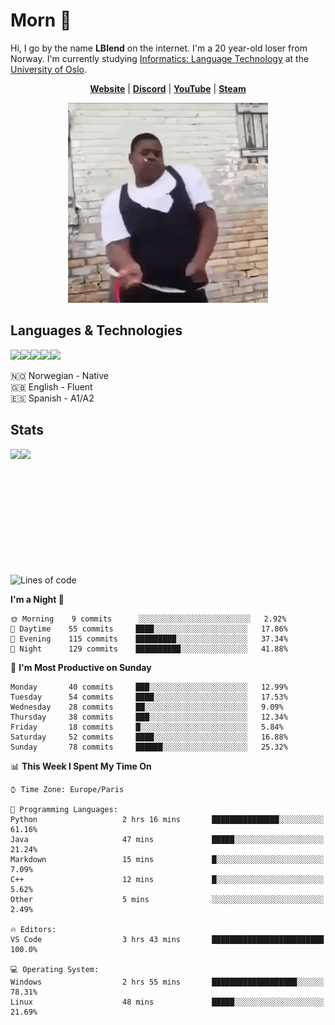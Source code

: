 # Morn 👋

Hi, I go by the name **LBlend** on the internet. I'm a 20 year-old loser from Norway. I'm currently studying [Informatics: Language Technology](https://translate.google.no/translate?sl=auto&tl=en&u=https%3A%2F%2Fwww.uio.no%2Fstudier%2Fprogram%2Finformatikk-sprakteknologi%2Findex.html) at the [University of Oslo](https://www.uio.no/english/).

<p align="center">
  <strong><a href="https://lblend.moe">Website</a></strong> |
  <strong><a href="https://discord.com/users/170506717140877312">Discord</a></strong> |
  <strong><a href="https://www.youtube.com/channel/UCBXEB_WzQIzF98gMNw8xAEQ">YouTube</a></strong> |
  <strong><a href="https://steamcommunity.com/id/lblend">Steam</a></strong>
</p>

<div align="center">
  <img src="https://raw.githubusercontent.com/LBlend/LBlend/master/dance.gif">
</div>

## Languages & Technologies

<a href="https://www.python.org/"><img src="https://img.shields.io/badge/python%20-%2314354C.svg?&style=for-the-badge&logo=python&logoColor=white"/></a><a href="https://en.wikipedia.org/wiki/HTML5"><img src="https://img.shields.io/badge/html5%20-%23E34F26.svg?&style=for-the-badge&logo=html5&logoColor=white"/></a><a href="https://en.wikipedia.org/wiki/Cascading_Style_Sheets"><img src="https://img.shields.io/badge/css3%20-%231572B6.svg?&style=for-the-badge&logo=css3&logoColor=white"/></a><a href="https://www.mongodb.com/"><img src ="https://img.shields.io/badge/MongoDB-%234ea94b.svg?&style=for-the-badge&logo=mongodb&logoColor=white"/></a><a href="https://git-scm.com/"><img src="https://img.shields.io/badge/git%20-%23F05033.svg?&style=for-the-badge&logo=git&logoColor=white"/></a>

🇳🇴 Norwegian - Native
<br>
🇬🇧 English - Fluent
<br>
🇪🇸 Spanish - A1/A2


## Stats

<a href="https://github.com/LBlend">
  <img align="left" src="https://github-readme-stats.vercel.app/api?username=LBlend&show_icons=true&theme=tokyonight" />
</a>
<a href="https://github.com/LBlend">
  <img align="left" src="https://github-readme-stats.vercel.app/api/top-langs/?username=LBlend" />
</a>

<br />
<br />
<br />
<br />
<br />
<br />
<br />
<br />
<br />
<br />
<br />

<!--START_SECTION:waka-->
![Lines of code](https://img.shields.io/badge/From%20Hello%20World%20I%27ve%20Written-239677%20lines%20of%20code-blue)

**I'm a Night 🦉** 

```text
🌞 Morning    9 commits      ░░░░░░░░░░░░░░░░░░░░░░░░░   2.92% 
🌆 Daytime    55 commits     ████░░░░░░░░░░░░░░░░░░░░░   17.86% 
🌃 Evening    115 commits    █████████░░░░░░░░░░░░░░░░   37.34% 
🌙 Night      129 commits    ██████████░░░░░░░░░░░░░░░   41.88%

```
📅 **I'm Most Productive on Sunday** 

```text
Monday       40 commits     ███░░░░░░░░░░░░░░░░░░░░░░   12.99% 
Tuesday      54 commits     ████░░░░░░░░░░░░░░░░░░░░░   17.53% 
Wednesday    28 commits     ██░░░░░░░░░░░░░░░░░░░░░░░   9.09% 
Thursday     38 commits     ███░░░░░░░░░░░░░░░░░░░░░░   12.34% 
Friday       18 commits     █░░░░░░░░░░░░░░░░░░░░░░░░   5.84% 
Saturday     52 commits     ████░░░░░░░░░░░░░░░░░░░░░   16.88% 
Sunday       78 commits     ██████░░░░░░░░░░░░░░░░░░░   25.32%

```


📊 **This Week I Spent My Time On** 

```text
⌚︎ Time Zone: Europe/Paris

💬 Programming Languages: 
Python                   2 hrs 16 mins       ███████████████░░░░░░░░░░   61.16% 
Java                     47 mins             █████░░░░░░░░░░░░░░░░░░░░   21.24% 
Markdown                 15 mins             █░░░░░░░░░░░░░░░░░░░░░░░░   7.09% 
C++                      12 mins             █░░░░░░░░░░░░░░░░░░░░░░░░   5.62% 
Other                    5 mins              ░░░░░░░░░░░░░░░░░░░░░░░░░   2.49%

🔥 Editors: 
VS Code                  3 hrs 43 mins       █████████████████████████   100.0%

💻 Operating System: 
Windows                  2 hrs 55 mins       ███████████████████░░░░░░   78.31% 
Linux                    48 mins             █████░░░░░░░░░░░░░░░░░░░░   21.69%

```


<!--END_SECTION:waka-->
